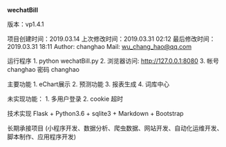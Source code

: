 
**wechatBill**  
  
版本：vp1.4.1
  
项目创建时间：2019.03.14
上次修改时间：2019.03.31 02:12
最后修改时间：2019.03.31 18:11
Author: changhao
Mail: wu_chang_hao@qq.com


运行程序
    1. python wechatBill.py
    2. 浏览器访问: http://127.0.0.1:8080
    3. 帐号 changhao  密码 changhao


主要功能
    1. eChart展示
    2. 预测功能
    3. 报表生成
    4. 词库中心


未实现功能：
    1. 多用户登录
    2. cookie 超时

技术实现
    Flask + Python3.6 + sqlite3 + Markdown + Bootstrap

长期承接项目
    (小程序开发、数据分析、爬虫数据、网站开发、自动化运维开发、脚本制作、应用程序开发)
